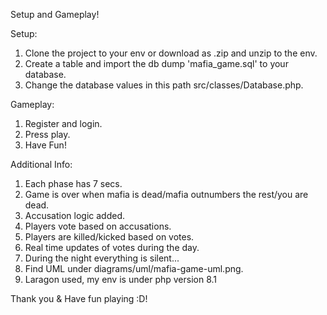 Setup and Gameplay!

Setup: 

1. Clone the project to your env or download as .zip and unzip to the env.
2. Create a table and import the db dump 'mafia_game.sql' to your database.
3. Change the database values in this path src/classes/Database.php.

Gameplay:

1. Register and login.
2. Press play.
3. Have Fun!

Additional Info:

1. Each phase has 7 secs.
2. Game is over when mafia is dead/mafia outnumbers the rest/you are dead.
3. Accusation logic added.
4. Players vote based on accusations.
5. Players are killed/kicked based on votes.
6. Real time updates of votes during the day.
7. During the night everything is silent...
8. Find UML under diagrams/uml/mafia-game-uml.png.
9. Laragon used, my env is under php version 8.1



Thank you & Have fun playing :D!
